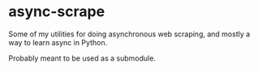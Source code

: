 # async-scrape

Some of my utilities for doing asynchronous web scraping, and mostly a way to learn async in Python.

Probably meant to be used as a submodule.
